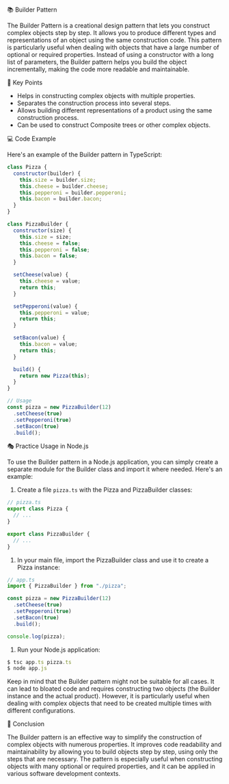 📚 Builder Pattern

The Builder Pattern is a creational design pattern that lets you construct complex objects step by step. It allows you to produce different types and representations of an object using the same construction code. This pattern is particularly useful when dealing with objects that have a large number of optional or required properties. Instead of using a constructor with a long list of parameters, the Builder pattern helps you build the object incrementally, making the code more readable and maintainable.

🔑 Key Points

- Helps in constructing complex objects with multiple properties.
- Separates the construction process into several steps.
- Allows building different representations of a product using the same construction process.
- Can be used to construct Composite trees or other complex objects.

💻 Code Example

Here's an example of the Builder pattern in TypeScript:

```javascript
class Pizza {
  constructor(builder) {
    this.size = builder.size;
    this.cheese = builder.cheese;
    this.pepperoni = builder.pepperoni;
    this.bacon = builder.bacon;
  }
}

class PizzaBuilder {
  constructor(size) {
    this.size = size;
    this.cheese = false;
    this.pepperoni = false;
    this.bacon = false;
  }

  setCheese(value) {
    this.cheese = value;
    return this;
  }

  setPepperoni(value) {
    this.pepperoni = value;
    return this;
  }

  setBacon(value) {
    this.bacon = value;
    return this;
  }

  build() {
    return new Pizza(this);
  }
}

// Usage
const pizza = new PizzaBuilder(12)
  .setCheese(true)
  .setPepperoni(true)
  .setBacon(true)
  .build();
```

🎭 Practice Usage in Node.js

To use the Builder pattern in a Node.js application, you can simply create a separate module for the Builder class and import it where needed. Here's an example:

1.  Create a file `pizza.ts` with the Pizza and PizzaBuilder classes:

```javascript
// pizza.ts
export class Pizza {
  // ...
}

export class PizzaBuilder {
  // ...
}
```

1.  In your main file, import the PizzaBuilder class and use it to create a Pizza instance:

```javascript
// app.ts
import { PizzaBuilder } from "./pizza";

const pizza = new PizzaBuilder(12)
  .setCheese(true)
  .setPepperoni(true)
  .setBacon(true)
  .build();

console.log(pizza);
```

1.  Run your Node.js application:

```javascript
$ tsc app.ts pizza.ts
$ node app.js
```

Keep in mind that the Builder pattern might not be suitable for all cases. It can lead to bloated code and requires constructing two objects (the Builder instance and the actual product). However, it is particularly useful when dealing with complex objects that need to be created multiple times with different configurations.

📌 Conclusion

The Builder pattern is an effective way to simplify the construction of complex objects with numerous properties. It improves code readability and maintainability by allowing you to build objects step by step, using only the steps that are necessary. The pattern is especially useful when constructing objects with many optional or required properties, and it can be applied in various software development contexts.
